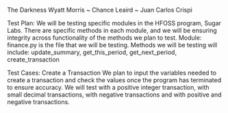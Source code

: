 The Darkness
Wyatt Morris ~ Chance Leaird ~ Juan Carlos Crispi

Test Plan: We will be testing specific modules in the HFOSS program, Sugar Labs.  There are specific methods in each module, and we will be ensuring integrity across functionality of the methods we plan to test.
Module: finance.py is the file that we will be testing.  Methods we will be testing will include:
update_summary, get_this_period, get_next_period, create_transaction

Test Cases: Create a Transaction
We plan to input the variables needed to create a transaction and check the values once the program has terminated to ensure accuracy.  We will test with a positive integer transaction, with small decimal transactions, with negative transactions and with positive and negative transactions.